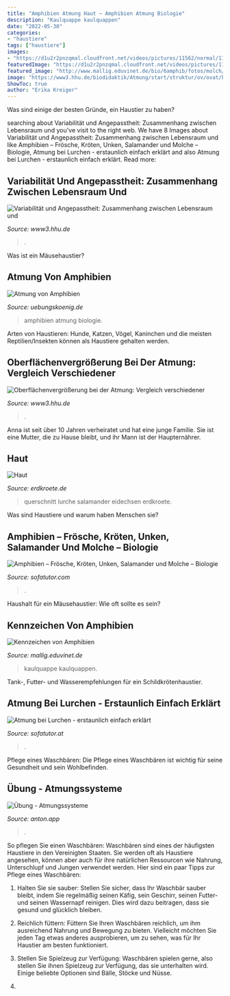 ```yaml
---
title: "Amphibien Atmung Haut ~ Amphibien Atmung Biologie"
description: "Kaulquappe kaulquappen"
date: "2022-05-30"
categories:
- "haustiere"
tags: ["haustiere"]
images:
- "https://d1u2r2pnzqmal.cloudfront.net/videos/pictures/11562/normal/11562_Atmung_bei_Lurchen.JPG?1371806361"
featuredImage: "https://d1u2r2pnzqmal.cloudfront.net/videos/pictures/11559/normal/vorschau.BMP?1372056531"
featured_image: "http://www.mallig.eduvinet.de/bio/6amphib/fotos/molch/I_5314sx.JPG"
image: "https://www3.hhu.de/biodidaktik/Atmung/start/struktur/ov/ovat/bildovat/lungme.jpg"
ShowToc: true
author: "Erika Kreiger"
---
```



Was sind einige der besten Gründe, ein Haustier zu haben?

	

		
searching about Variabilität und Angepasstheit: Zusammenhang zwischen Lebensraum und you've visit to the right web. We have 8 Images about Variabilität und Angepasstheit: Zusammenhang zwischen Lebensraum und like Amphibien – Frösche, Kröten, Unken, Salamander und Molche – Biologie, Atmung bei Lurchen - erstaunlich einfach erklärt and also Atmung bei Lurchen - erstaunlich einfach erklärt. Read more:
		
    
## Variabilität Und Angepasstheit: Zusammenhang Zwischen Lebensraum Und

<img loading=lazy src="https://www3.hhu.de/biodidaktik/Atmung/start/struktur/ov/ovat/bildovat/lungme.jpg" onerror="this.onerror=null;this.src='https://tse2.mm.bing.net/th?id=OIP.2G0BIVwXXSELbUigQYMnpAHaIS&amp;pid=15.1';" alt="Variabilität und Angepasstheit: Zusammenhang zwischen Lebensraum und">

_Source: www3.hhu.de_

>. 

	

Was ist ein Mäusehaustier?

    
## Atmung Von Amphibien

<img loading=lazy src="https://www.uebungskoenig.de/fileadmin/_processed_/8/e/csm_atmungamphibien1_a226020d61.jpg" onerror="this.onerror=null;this.src='https://tse2.mm.bing.net/th?id=OIP.iYrfoEKkr3fb0mDJBduK2wHaJ4&amp;pid=15.1';" alt="Atmung von Amphibien">

_Source: uebungskoenig.de_

>amphibien atmung biologie. 

	

Arten von Haustieren: Hunde, Katzen, Vögel, Kaninchen und die meisten Reptilien/Insekten können als Haustiere gehalten werden.

    
## Oberflächenvergrößerung Bei Der Atmung: Vergleich Verschiedener

<img loading=lazy src="https://www3.hhu.de/biodidaktik/Atmung/start/struktur/ov/ovat/bildovat/lungrep.jpg" onerror="this.onerror=null;this.src='https://tse3.mm.bing.net/th?id=OIP.UIc-W1zlsJC7mzlvR7OwkwHaH-&amp;pid=15.1';" alt="Oberflächenvergrößerung bei der Atmung: Vergleich verschiedener">

_Source: www3.hhu.de_

>. 

	

Anna ist seit über 10 Jahren verheiratet und hat eine junge Familie. Sie ist eine Mutter, die zu Hause bleibt, und ihr Mann ist der Haupternährer.

    
## Haut

<img loading=lazy src="http://www.erdkroete.de/4019bef0.jpg" onerror="this.onerror=null;this.src='https://tse4.mm.bing.net/th?id=OIP.SZb0DACj83vfwrym3SFgdAHaET&amp;pid=15.1';" alt="Haut">

_Source: erdkroete.de_

>querschnitt lurche salamander eidechsen erdkroete. 

	

Was sind Haustiere und warum haben Menschen sie?

    
## Amphibien – Frösche, Kröten, Unken, Salamander Und Molche – Biologie

<img loading=lazy src="https://d1u2r2pnzqmal.cloudfront.net/videos/pictures/11559/normal/vorschau.BMP?1372056531" onerror="this.onerror=null;this.src='https://tse3.mm.bing.net/th?id=OIP.vjRFokxAriVX5klniA83iAHaEK&amp;pid=15.1';" alt="Amphibien – Frösche, Kröten, Unken, Salamander und Molche – Biologie">

_Source: sofatutor.com_

>. 

	

Haushalt für ein Mäusehaustier: Wie oft sollte es sein?

    
## Kennzeichen Von Amphibien

<img loading=lazy src="http://www.mallig.eduvinet.de/bio/6amphib/fotos/molch/I_5314sx.JPG" onerror="this.onerror=null;this.src='https://tse4.mm.bing.net/th?id=OIP.aJaVeogTmNEbOk1y70bVggHaFY&amp;pid=15.1';" alt="Kennzeichen von Amphibien">

_Source: mallig.eduvinet.de_

>kaulquappe kaulquappen. 

	

Tank-, Futter- und Wasserempfehlungen für ein Schildkrötenhaustier.

    
## Atmung Bei Lurchen - Erstaunlich Einfach Erklärt

<img loading=lazy src="https://d1u2r2pnzqmal.cloudfront.net/videos/pictures/11562/normal/11562_Atmung_bei_Lurchen.JPG?1371806361" onerror="this.onerror=null;this.src='https://tse1.mm.bing.net/th?id=OIP.83tQLyUSpb4TczkhzjBSNQHaEK&amp;pid=15.1';" alt="Atmung bei Lurchen - erstaunlich einfach erklärt">

_Source: sofatutor.at_

>. 

	

Pflege eines Waschbären: Die Pflege eines Waschbären ist wichtig für seine Gesundheit und sein Wohlbefinden.

    
## Übung - Atmungssysteme

<img loading=lazy src="https://content-2.anton.app/files/?fileId=image%2Fadobe_261109740_crop-680-237-1552-1552&amp;etag=f898-39398" onerror="this.onerror=null;this.src='https://tse1.mm.bing.net/th?id=OIP.-Jj7eAZb-ZZ2SO9tpGiXPQHaHa&amp;pid=15.1';" alt="Übung - Atmungssysteme">

_Source: anton.app_

>. 

	

So pflegen Sie einen Waschbären:
Waschbären sind eines der häufigsten Haustiere in den Vereinigten Staaten. Sie werden oft als Haustiere angesehen, können aber auch für ihre natürlichen Ressourcen wie Nahrung, Unterschlupf und Jungen verwendet werden. Hier sind ein paar Tipps zur Pflege eines Waschbären:
1. Halten Sie sie sauber: Stellen Sie sicher, dass Ihr Waschbär sauber bleibt, indem Sie regelmäßig seinen Käfig, sein Geschirr, seinen Futter- und seinen Wassernapf reinigen. Dies wird dazu beitragen, dass sie gesund und glücklich bleiben.

2. Reichlich füttern: Füttern Sie Ihren Waschbären reichlich, um ihm ausreichend Nahrung und Bewegung zu bieten. Vielleicht möchten Sie jeden Tag etwas anderes ausprobieren, um zu sehen, was für Ihr Haustier am besten funktioniert.

3. Stellen Sie Spielzeug zur Verfügung: Waschbären spielen gerne, also stellen Sie ihnen Spielzeug zur Verfügung, das sie unterhalten wird. Einige beliebte Optionen sind Bälle, Stöcke und Nüsse.

4.

